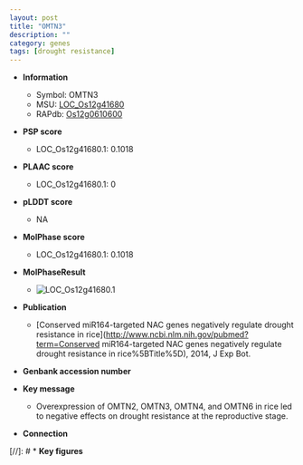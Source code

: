```yaml
---
layout: post
title: "OMTN3"
description: ""
category: genes
tags: [drought resistance]
---
```


* **Information**  
    + Symbol: OMTN3  
    + MSU: [LOC_Os12g41680](http://rice.plantbiology.msu.edu/cgi-bin/ORF_infopage.cgi?orf=LOC_Os12g41680)  
    + RAPdb: [Os12g0610600](http://rapdb.dna.affrc.go.jp/viewer/gbrowse_details/irgsp1?name=Os12g0610600)  

* **PSP score**  
    + LOC_Os12g41680.1: 0.1018 

* **PLAAC score**  
    + LOC_Os12g41680.1: 0 

* **pLDDT score**
    + NA


* **MolPhase score**
    + LOC_Os12g41680.1: 0.1018

* **MolPhaseResult**
    + ![LOC_Os12g41680.1](https://ricepsp.github.io/pictures/LOC_Os12g/LOC_Os12g41680.1.png)

* **Publication**  
    + [Conserved miR164-targeted NAC genes negatively regulate drought resistance in rice](http://www.ncbi.nlm.nih.gov/pubmed?term=Conserved miR164-targeted NAC genes negatively regulate drought resistance in rice%5BTitle%5D), 2014, J Exp Bot.

* **Genbank accession number**  

* **Key message**  
    + Overexpression of OMTN2, OMTN3, OMTN4, and OMTN6 in rice led to negative effects on drought resistance at the reproductive stage.

* **Connection**  

[//]: # * **Key figures**  


